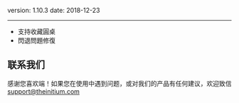 version: 1.10.3
date: 2018-12-23

---

- 支持收藏圓桌
- 閃退問題修復

## 联系我们

感谢您喜欢端！如果您在使用中遇到问题，或对我们的产品有任何建议，欢迎致信 [support@theinitium.com](mailto:support@theinitium.com)